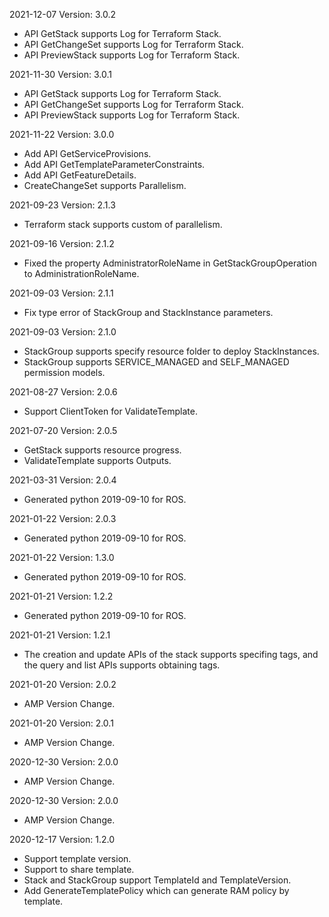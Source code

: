 2021-12-07 Version: 3.0.2
- API GetStack supports Log for Terraform Stack.
- API GetChangeSet supports Log for Terraform Stack.
- API PreviewStack supports Log for Terraform Stack.

2021-11-30 Version: 3.0.1
- API GetStack supports Log for Terraform Stack.
- API GetChangeSet supports Log for Terraform Stack.
- API PreviewStack supports Log for Terraform Stack.

2021-11-22 Version: 3.0.0
- Add API GetServiceProvisions.
- Add API GetTemplateParameterConstraints.
- Add API GetFeatureDetails.
- CreateChangeSet supports Parallelism.

2021-09-23 Version: 2.1.3
- Terraform stack supports custom of parallelism.

2021-09-16 Version: 2.1.2
- Fixed the property AdministratorRoleName in GetStackGroupOperation  to AdministrationRoleName.

2021-09-03 Version: 2.1.1
- Fix type error of StackGroup and StackInstance parameters.

2021-09-03 Version: 2.1.0
- StackGroup supports specify resource folder to deploy StackInstances.
- StackGroup supports SERVICE_MANAGED and SELF_MANAGED permission models.

2021-08-27 Version: 2.0.6
- Support ClientToken for ValidateTemplate.

2021-07-20 Version: 2.0.5
- GetStack supports resource progress.
- ValidateTemplate supports Outputs.

2021-03-31 Version: 2.0.4
- Generated python 2019-09-10 for ROS.

2021-01-22 Version: 2.0.3
- Generated python 2019-09-10 for ROS.

2021-01-22 Version: 1.3.0
- Generated python 2019-09-10 for ROS.

2021-01-21 Version: 1.2.2
- Generated python 2019-09-10 for ROS.

2021-01-21 Version: 1.2.1
- The creation and update APIs of the stack supports specifing tags, and the query and list APIs supports obtaining tags.

2021-01-20 Version: 2.0.2
- AMP Version Change.

2021-01-20 Version: 2.0.1
- AMP Version Change.

2020-12-30 Version: 2.0.0
- AMP Version Change.

2020-12-30 Version: 2.0.0
- AMP Version Change.

2020-12-17 Version: 1.2.0
- Support template version.
- Support to share template.
- Stack and StackGroup support TemplateId and TemplateVersion.
- Add GenerateTemplatePolicy which can generate RAM policy by template.

